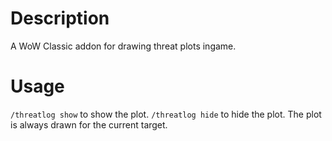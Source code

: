 # Description

A WoW Classic addon for drawing threat plots ingame.

# Usage

`/threatlog show` to show the plot.
`/threatlog hide` to hide the plot.
The plot is always drawn for the current target.
